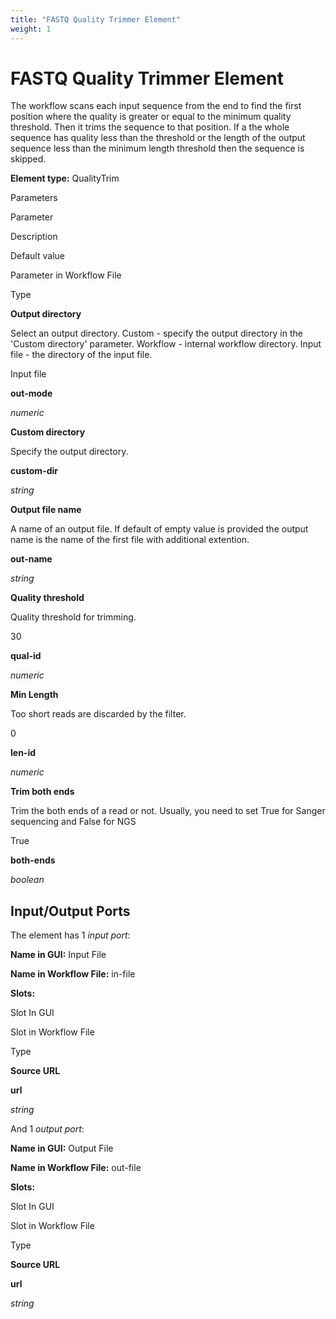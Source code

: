 ```yaml
---
title: "FASTQ Quality Trimmer Element"
weight: 1
---
```



# FASTQ Quality Trimmer Element

The workflow scans each input sequence from the end to find the first position where the quality is greater or equal to the minimum quality threshold. Then it trims the sequence to that position. If a the whole sequence has quality less than the threshold or the length of the output sequence less than the minimum length threshold then the sequence is skipped.

**Element type:** QualityTrim

Parameters

Parameter

Description

Default value

Parameter in Workflow File

Type

**Output directory**

Select an output directory. Custom - specify the output directory in the 'Custom directory' parameter. Workflow - internal workflow directory. Input file - the directory of the input file.

Input file

**out-mode**

_numeric_

**Custom directory**

Specify the output directory.



**custom-dir**

_string_

**Output file name**

A name of an output file. If default of empty value is provided the output name is the name of the first file with additional extention.



**out-name**

_string_

**Quality threshold**

Quality threshold for trimming.

30

**qual-id**

_numeric_

**Min Length**

Too short reads are discarded by the filter.

0

**len-id**

_numeric_

**Trim both ends**

Trim the both ends of a read or not. Usually, you need to set True for Sanger sequencing and False for NGS

True

**both-ends**

_boolean_

Input/Output Ports
------------------

The element has 1 _input port_:

**Name in GUI:** Input File

**Name in Workflow File:** in-file

**Slots:**

Slot In GUI

Slot in Workflow File

Type

**Source URL**

**url**

_string_

And 1 _output port_:

**Name in GUI:** Output File

**Name in Workflow File:** out-file

**Slots:**

Slot In GUI

Slot in Workflow File

Type

**Source URL**

**url**

_string_

